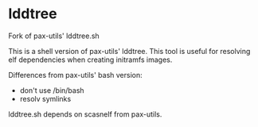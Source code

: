 lddtree
=======

Fork of pax-utils' lddtree.sh

This is a shell version of pax-utils' lddtree. This tool is useful for resolving
elf dependencies when creating initramfs images.

Differences from pax-utils' bash version:
* don't use /bin/bash
* resolv symlinks

lddtree.sh depends on scasnelf from pax-utils.
